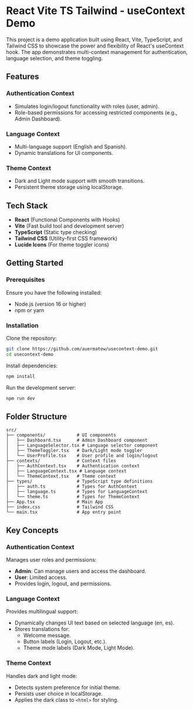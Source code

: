 # React Vite TS Tailwind - useContext Demo

This project is a demo application built using React, Vite, TypeScript, and Tailwind CSS to showcase the power and flexibility of React's useContext hook. The app demonstrates multi-context management for authentication, language selection, and theme toggling.

## Features

### Authentication Context
- Simulates login/logout functionality with roles (user, admin).
- Role-based permissions for accessing restricted components (e.g., Admin Dashboard).

### Language Context
- Multi-language support (English and Spanish).
- Dynamic translations for UI components.

### Theme Context
- Dark and Light mode support with smooth transitions.
- Persistent theme storage using localStorage.

## Tech Stack
- **React** (Functional Components with Hooks)
- **Vite** (Fast build tool and development server)
- **TypeScript** (Static type checking)
- **Tailwind CSS** (Utility-first CSS framework)
- **Lucide Icons** (For theme toggler icons)

## Getting Started

### Prerequisites
Ensure you have the following installed:
- Node.js (version 16 or higher)
- npm or yarn

### Installation

Clone the repository:
```bash
git clone https://github.com/auermatew/usecontext-demo.git
cd usecontext-demo
```

Install dependencies:
```bash
npm install
```

Run the development server:
```bash
npm run dev
```

## Folder Structure
```plaintext
src/
├── components/            # UI components
│   ├── Dashboard.tsx      # Admin Dashboard component
│   ├── LanguageSelector.tsx # Language selector component
│   ├── ThemeToggler.tsx   # Dark/Light mode toggler
│   └── UserProfile.tsx    # User profile and login/logout
├── contexts/              # Context files
│   ├── AuthContext.tsx    # Authentication context
│   ├── LanguageContext.tsx # Language context
│   └── ThemeContext.tsx   # Theme context
├── types/                 # TypeScript type definitions
│   ├── auth.ts            # Types for AuthContext
│   ├── language.ts        # Types for LanguageContext
│   └── theme.ts           # Types for ThemeContext
├── App.tsx                # Main App 
├── index.css              # Tailwind CSS
└── main.tsx               # App entry point
```

## Key Concepts

### Authentication Context
Manages user roles and permissions:
- **Admin**: Can manage users and access the dashboard.
- **User**: Limited access.
- Provides login, logout, and permissions.

### Language Context
Provides multilingual support:
- Dynamically changes UI text based on selected language (en, es).
- Stores translations for:
  - Welcome message.
  - Button labels (Login, Logout, etc.).
  - Theme mode labels (Dark Mode, Light Mode).

### Theme Context
Handles dark and light mode:
- Detects system preference for initial theme.
- Persists user choice in localStorage.
- Applies the dark class to `<html>` for styling.


